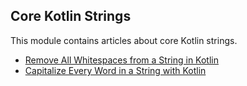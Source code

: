 ## Core Kotlin Strings

This module contains articles about core Kotlin strings.

- [Remove All Whitespaces from a String in Kotlin](https://www.baeldung.com/kotlin/string-remove-whitespace)
- [Capitalize Every Word in a String with Kotlin](https://www.baeldung.com/kotlin/string-capitalize-all-words)
